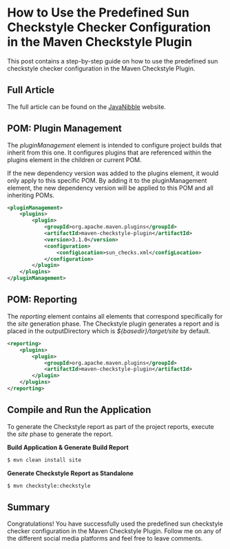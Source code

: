 # How to Use the Predefined Sun Checkstyle Checker Configuration in the Maven Checkstyle Plugin
This post contains a step-by-step guide on how to use the predefined sun checkstyle checker configuration in the Maven Checkstyle Plugin. 

## Full Article
The full article can be found on the [JavaNibble][Article1] website.

## POM: Plugin Management
The *pluginManagement* element is intended to configure project builds that inherit from this one. It configures plugins that are referenced within the plugins element in the children or current POM.

If the new dependency version was added to the plugins element, it would only apply to this specific POM. By adding it to the pluginManagement element, the new dependency version will be applied to this POM and all inheriting POMs.

```xml
<pluginManagement>
    <plugins>
        <plugin>
            <groupId>org.apache.maven.plugins</groupId>
            <artifactId>maven-checkstyle-plugin</artifactId>
            <version>3.1.0</version>
            <configuration>
                <configLocation>sun_checks.xml</configLocation>
            </configuration>
        </plugin>
    </plugins>
</pluginManagement>
```

## POM: Reporting
The *reporting* element contains all elements that correspond specifically for the *site* generation phase. The Checkstyle plugin generates a report and is placed in the outputDirectory which is *${basedir}/target/site* by default.

```xml
<reporting>
    <plugins>
        <plugin>
            <groupId>org.apache.maven.plugins</groupId>
            <artifactId>maven-checkstyle-plugin</artifactId>
        </plugin>
    </plugins>
</reporting>
```

## Compile and Run the Application
To generate the Checkstyle report as part of the project reports, execute the *site* phase to generate the report.

**Build Application & Generate Build Report**
```bash
$ mvn clean install site
```

**Generate Checkstyle Report as Standalone**
```bash
$ mvn checkstyle:checkstyle
```

## Summary
Congratulations! You have successfully used the predefined sun checkstyle checker configuration in the Maven Checkstyle Plugin. Follow me on any of the different social media platforms and feel free to leave comments.

[Article1]:https://www.javanibble.com/


